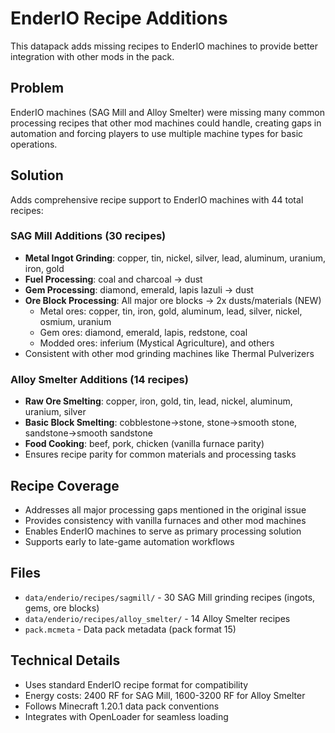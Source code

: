 # EnderIO Recipe Additions

This datapack adds missing recipes to EnderIO machines to provide better integration with other mods in the pack.

## Problem
EnderIO machines (SAG Mill and Alloy Smelter) were missing many common processing recipes that other mod machines could handle, creating gaps in automation and forcing players to use multiple machine types for basic operations.

## Solution
Adds comprehensive recipe support to EnderIO machines with 44 total recipes:

### SAG Mill Additions (30 recipes)
- **Metal Ingot Grinding**: copper, tin, nickel, silver, lead, aluminum, uranium, iron, gold
- **Fuel Processing**: coal and charcoal → dust
- **Gem Processing**: diamond, emerald, lapis lazuli → dust
- **Ore Block Processing**: All major ore blocks → 2x dusts/materials (NEW)
  - Metal ores: copper, tin, iron, gold, aluminum, lead, silver, nickel, osmium, uranium
  - Gem ores: diamond, emerald, lapis, redstone, coal
  - Modded ores: inferium (Mystical Agriculture), and others
- Consistent with other mod grinding machines like Thermal Pulverizers

### Alloy Smelter Additions (14 recipes)
- **Raw Ore Smelting**: copper, iron, gold, tin, lead, nickel, aluminum, uranium, silver
- **Basic Block Smelting**: cobblestone→stone, stone→smooth stone, sandstone→smooth sandstone  
- **Food Cooking**: beef, pork, chicken (vanilla furnace parity)
- Ensures recipe parity for common materials and processing tasks

## Recipe Coverage
- Addresses all major processing gaps mentioned in the original issue
- Provides consistency with vanilla furnaces and other mod machines
- Enables EnderIO machines to serve as primary processing solution
- Supports early to late-game automation workflows

## Files
- `data/enderio/recipes/sagmill/` - 30 SAG Mill grinding recipes (ingots, gems, ore blocks)
- `data/enderio/recipes/alloy_smelter/` - 14 Alloy Smelter recipes
- `pack.mcmeta` - Data pack metadata (pack format 15)

## Technical Details
- Uses standard EnderIO recipe format for compatibility
- Energy costs: 2400 RF for SAG Mill, 1600-3200 RF for Alloy Smelter
- Follows Minecraft 1.20.1 data pack conventions
- Integrates with OpenLoader for seamless loading
